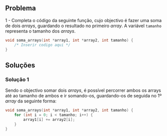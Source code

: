## Problema

1 - Completa o código da seguinte função, cujo objectivo é fazer uma soma de
dois _arrays_, guardando o resultado no primeiro _array_. A variável `tamanho`
representa o tamanho dos _arrays_.

```c
void soma_arrays(int *array1, int *array2, int tamanho) {
    /* Inserir codigo aqui */
}
```

## Soluções

### Solução 1

Sendo o objectivo somar dois _arrays_, é possível percorrer ambos os arrays até ao tamanho de ambos e ir somando-os, guardando-os de seguida no 1º _array_ da seguinte forma:

```c
void soma_arrays(int *array1, int *array2, int tamanho) {
    for (int i = 0; i < tamanho; i++) {
        array1[i] += array2[i];
    }
}
```